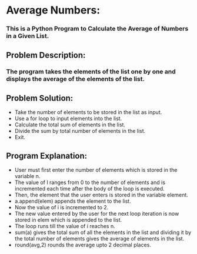 # Average Numbers:
### This is a Python Program to Calculate the Average of Numbers in a Given List.

## Problem Description:
### The program takes the elements of the list one by one and displays the average of the elements of the list.

## Problem Solution: 
- Take the number of elements to be stored in the list as input.
- Use a for loop to input elements into the list.
- Calculate the total sum of elements in the list.
- Divide the sum by total number of elements in the list.
- Exit.

## Program Explanation:
- User must first enter the number of elements which is stored in the variable n.
- The value of I ranges from 0 to the number of elements and is incremented each time after the body of the loop is executed.
- Then, the element that the user enters is stored in the variable element.
- a.append(elem) appends the element to the list.
- Now the value of i is incremented to 2.
- The new value entered by the user for the next loop iteration is now stored in elem which is appended to the list.
- The loop runs till the value of i reaches n.
- sum(a) gives the total sum of all the elements in the list and dividing it by the total number of elements gives the average of elements in the list.
- round(avg,2) rounds the average upto 2 decimal places.

